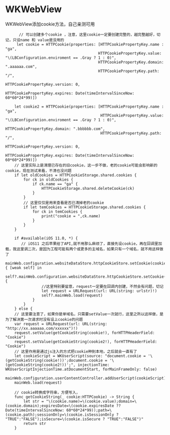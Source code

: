 # WKWebView
WKWebView添加cookie方法，自己亲测可用

          // 可以创建多个cookie ，注意，这里cookie一定要创建完整的，越完整越好，切记，只设name 和 value是没用的
         let cookie = HTTPCookie(properties: [HTTPCookiePropertyKey.name : "ga",
                                             HTTPCookiePropertyKey.value: "\(LBConfiguration.enviroment == .Gray ? 1 : 0)",
                                             HTTPCookiePropertyKey.domain: ".aaaaaa.com",
                                             HTTPCookiePropertyKey.path: "/",
                                             HTTPCookiePropertyKey.version: 0,
                                             HTTPCookiePropertyKey.expires: Date(timeIntervalSinceNow: 60*60*24*99)])

        let cookie2 = HTTPCookie(properties: [HTTPCookiePropertyKey.name : "ga",
                                              HTTPCookiePropertyKey.value: "\(LBConfiguration.enviroment == .Gray ? 1 : 0)",
                                              HTTPCookiePropertyKey.domain: ".bbbbbb.com",
                                              HTTPCookiePropertyKey.path: "/",
                                              HTTPCookiePropertyKey.version: 0,
                                              HTTPCookiePropertyKey.expires: Date(timeIntervalSinceNow: 60*60*24*99)])
        // 这里实际上是清理已存在的旧cookie，这一步不做，老的cookie可能会影响新的cookie，现在测试来看，不清也没问题
        if let oldCookies = HTTPCookieStorage.shared.cookies {
            for ck in oldCookies {
                if ck.name == "ga" {
                    HTTPCookieStorage.shared.deleteCookie(ck)
                }
            }
            // 这里仅仅是用来查看是否已清掉老的cookie
            if let temCookies = HTTPCookieStorage.shared.cookies {
                for ck in temCookies {
                    print("cookie = ",ck.name)
                }
            }
        }
          
        if #available(iOS 11.0, *) {
           // iOS11 之后苹果给了API,就不用那么麻烦了，直接先设cookie，再在回调里加载，我这里调二次，是因为工程可能有两个或更多的主域名，如果只有一个域名，就不用这样做了
            mainWeb.configuration.websiteDataStore.httpCookieStore.setCookie(cookie!) { [weak self] in
                self?.mainWeb.configuration.websiteDataStore.httpCookieStore.setCookie(cookie2!) {
                    //这里特别要留意，request一定要在回调内创建，不然会有问题，切记
                    let request = URLRequest(url: URL(string: urlstr)!)
                    self?.mainWeb.load(request)
                }
            }
        } else {
        // 这里要注意了，如果你是单域名，只需要setValue一次就行，这里之所以这样做，是为了解决第一次请求时没有设上cookie的问题
        var request = URLRequest(url: URL(string: "http://xx.aaaaaa.com/xxxxxx")!)
        request.setValue(getCookieString(cookie!), forHTTPHeaderField: "Cookie")
        request.setValue(getCookieString(cookie2!), forHTTPHeaderField: "Cookie")
        // 这里作用是通过js注入的方式把cookie种到本地，之后就会一直有了
        let cookieScript = WKUserScript(source: "document.cookie = '\(getCookieString(cookie!))';document.cookie = '\(getCookieString(cookie2!))';", injectionTime: WKUserScriptInjectionTime.atDocumentStart, forMainFrameOnly: false)
        mainWeb.configuration.userContentController.addUserScript(cookieScript)
        mainWeb.load(request)
        
        // cookie转换成字符串，方便写入，
        func getCookieString(_ cookie:HTTPCookie) -> String {
            let str = "\(cookie.name)=\(cookie.value);domain=\(cookie.domain);expiresDate=\(cookie.expiresDate ?? Date(timeIntervalSinceNow: 60*60*24*99));path=\(cookie.path);sessionOnly=\(cookie.isSessionOnly ? "TRUE":"FALSE");isSecure=\(cookie.isSecure ? "TRUE":"FALSE")"
            return str
        }
